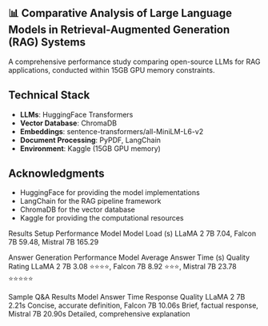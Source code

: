 ## 📊 Comparative Analysis of Large Language Models in Retrieval-Augmented Generation (RAG) Systems

A comprehensive performance study comparing open-source LLMs for RAG applications, conducted within 15GB GPU memory constraints.

##  Technical Stack

- **LLMs**: HuggingFace Transformers
- **Vector Database**: ChromaDB
- **Embeddings**: sentence-transformers/all-MiniLM-L6-v2
- **Document Processing**: PyPDF, LangChain
- **Environment**: Kaggle (15GB GPU memory)

## Acknowledgments

- HuggingFace for providing the model implementations
- LangChain for the RAG pipeline framework
- ChromaDB for the vector database
- Kaggle for providing the computational resources

Results
Setup Performance
Model	Model Load (s)
LLaMA 2 7B	7.04,
Falcon 7B	59.48,
Mistral 7B	165.29

Answer Generation Performance
Model	Average Answer Time (s)	Quality Rating
LLaMA 2 7B	3.08	⭐⭐⭐⭐,
Falcon 7B	8.92	⭐⭐⭐,
Mistral 7B	23.78	⭐⭐⭐⭐⭐


Sample Q&A Results
Model	Answer Time	Response Quality
LLaMA 2 7B	2.21s	Concise, accurate definition,
Falcon 7B	10.06s	Brief, factual response,
Mistral 7B	20.90s	Detailed, comprehensive explanation
